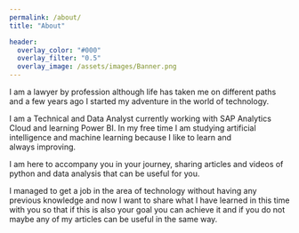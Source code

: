 ```yaml
---
permalink: /about/
title: "About"

header:
  overlay_color: "#000"
  overlay_filter: "0.5"
  overlay_image: /assets/images/Banner.png
---
```

I am a lawyer by profession although life has taken me on different paths and a few years ago I started my adventure in the world of technology.

I am a Technical and Data Analyst currently working with SAP Analytics Cloud and learning Power BI. In my free time I am studying artificial intelligence and machine learning because I like to learn and  
always improving.

I am here to accompany you in your journey, sharing articles and videos of python and data analysis that can be useful for you.

I managed to get a job in the area of technology without having any previous knowledge and now I want to share what I have learned in this time with you so that if this is also your goal you can achieve it and if you do not maybe any of my articles can be useful in the same way.
